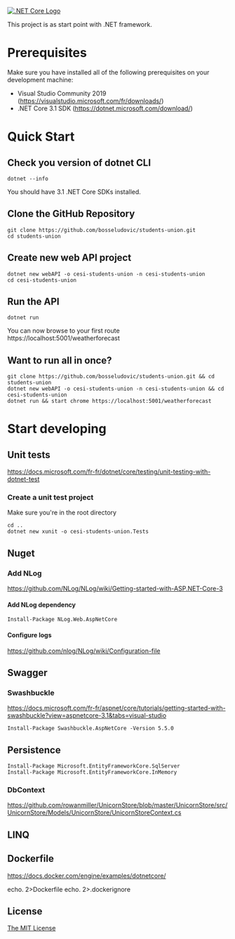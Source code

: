 [![.NET Core Logo](https://dotnet.microsoft.com/static/images/redesign/downloads-dot-net-core.svg?v=U_8I9gzFF2Cqi5zUNx-kHJuou_BWNurkhN_kSm3mCmo)](http://meanjs.org/)

This project is as start point with .NET framework.

# Prerequisites
Make sure you have installed all of the following prerequisites on your development machine:
* Visual Studio Community 2019 (https://visualstudio.microsoft.com/fr/downloads/)
* .NET Core 3.1 SDK (https://dotnet.microsoft.com/download/)

# Quick Start
## Check you version of dotnet CLI
```batch
dotnet --info
```
You should have 3.1 .NET Core SDKs installed.
## Clone the GitHub Repository
```batch
git clone https://github.com/bosseludovic/students-union.git
cd students-union
```
## Create new web API project
```batch
dotnet new webAPI -o cesi-students-union -n cesi-students-union
cd cesi-students-union
```
## Run the API
```batch
dotnet run
```
You can now browse to your first route
https://localhost:5001/weatherforecast

## Want to run all in once?
```batch
git clone https://github.com/bosseludovic/students-union.git && cd students-union
dotnet new webAPI -o cesi-students-union -n cesi-students-union && cd cesi-students-union
dotnet run && start chrome https://localhost:5001/weatherforecast
```

# Start developing
## Unit tests
https://docs.microsoft.com/fr-fr/dotnet/core/testing/unit-testing-with-dotnet-test
### Create a unit test project
Make sure you're in the root directory
```batch
cd ..
dotnet new xunit -o cesi-students-union.Tests
```

## Nuget
### Add NLog
https://github.com/NLog/NLog/wiki/Getting-started-with-ASP.NET-Core-3
#### Add NLog dependency
```batch
Install-Package NLog.Web.AspNetCore
```
#### Configure logs
https://github.com/nlog/NLog/wiki/Configuration-file    

## Swagger

### Swashbuckle

https://docs.microsoft.com/fr-fr/aspnet/core/tutorials/getting-started-with-swashbuckle?view=aspnetcore-3.1&tabs=visual-studio

```batch
Install-Package Swashbuckle.AspNetCore -Version 5.5.0
```

## Persistence

```batch
Install-Package Microsoft.EntityFrameworkCore.SqlServer
Install-Package Microsoft.EntityFrameworkCore.InMemory
```

### DbContext
https://github.com/rowanmiller/UnicornStore/blob/master/UnicornStore/src/UnicornStore/Models/UnicornStore/UnicornStoreContext.cs

## LINQ

## Dockerfile
https://docs.docker.com/engine/examples/dotnetcore/

echo. 2>Dockerfile
echo. 2>.dockerignore

## License
[The MIT License](LICENSE.md)
